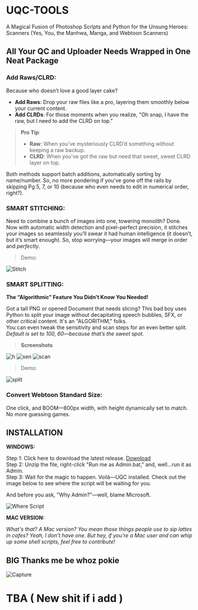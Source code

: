 
# UQC-TOOLS  

A Magical Fusion of Photoshop Scripts and Python for the Unsung Heroes: Scanners (Yes, You, the Manhwa, Manga, and Webtoon Scanners)

## **All Your QC and Uploader Needs Wrapped in One Neat Package**

### **Add Raws/CLRD:**

Because who doesn’t love a good layer cake?

- **Add Raws**: Drop your raw files like a pro, layering them smoothly below your current content. 
- **Add CLRDs**: For those moments when you realize, "Oh snap, I have the raw, but I need to add the CLRD on top."

> **Pro Tip**:  
> - **Raw**: When you’ve mysteriously CLRD’d something without keeping a raw backup.  
> - **CLRD**: When you've got the raw but need that sweet, sweet CLRD layer on top.

Both methods support batch additions, automatically sorting by name/number. So, no more pondering if you’ve gone off the rails by skipping Pg 5, 7, or 10 (because who even needs to edit in numerical order, right?).

### **SMART STITCHING:**

Need to combine a bunch of images into one, towering monolith? Done.  
Now with automatic width detection and pixel-perfect precision, it stitches your images so seamlessly you’ll swear it had human intelligence (it doesn’t, but it’s smart enough). So, stop worrying—your images will merge in order and *perfectly*.



>Demo:

![Stitch](https://github.com/user-attachments/assets/d355bf1e-fe88-4bc7-a3de-6b165017b70e)


### **SMART SPLITTING:**

**The “Algorithmic” Feature You Didn’t Know You Needed!**

Got a tall PNG or opened Document that needs slicing? This bad boy uses Python to split your image without decapitating speech bubbles, SFX, or other critical content. It's an "ALGORITHM," folks.  
You can even tweak the sensitivity and scan steps for an even better split. _Default is set to 100, 60—because that’s the sweet spot._

>**Screenshots**

![h](https://github.com/user-attachments/assets/840abb58-0c3c-4c8f-b69a-d5c2db57dd0c)
![sen](https://github.com/user-attachments/assets/394fa79b-55b5-4f75-a213-fb49960cb5fa)
![scan](https://github.com/user-attachments/assets/2bdf9376-e6fc-4bb6-97ad-f68b9e82209b)


>Demo:

![split](https://github.com/user-attachments/assets/4b92ffc4-2676-474f-a12c-62e83206a8ef)


### **Convert Webtoon Standard Size:**

One click, and BOOM—800px width, with height dynamically set to match. No more guessing games.

## INSTALLATION

**WINDOWS:**

Step 1: Click here to download the latest release. [Download](https://github.com/kevinmartz/UQC-TOOLS/releases/tag/Released)  
Step 2: Unzip the file, right-click "Run me as Admin.bat," and, well...run it as Admin.  
Step 3: Wait for the magic to happen. Voilà—UQC installed. Check out the image below to see where the script will be waiting for you.

And before you ask, "Why Admin?"—well, blame Microsoft.

![Where Script](https://github.com/user-attachments/assets/f45be4d3-70f6-4494-a296-e3a6e4d0b586)

**MAC VERSION:**

_What's that? A Mac version? You mean those things people use to sip lattes in cafes? Yeah, I don’t have one. But hey, if you’re a Mac user and can whip up some shell scripts, feel free to contribute!_

## BIG Thanks me be whoz pokie

![Capture](https://github.com/user-attachments/assets/baa4fe13-81db-431b-8ef2-1b967b903584)

# **TBA ( New shit if i add )**
